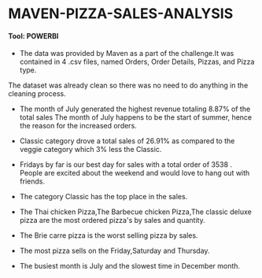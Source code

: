 # MAVEN-PIZZA-SALES-ANALYSIS

#### Tool: POWERBI

* The data was provided by Maven as a part of the challenge.It was contained in 4 .csv files, named Orders, Order Details, Pizzas, and Pizza type.

The dataset was already clean so there was no need to do anything in the cleaning process.

* The month of July generated the highest revenue totaling 8.87% of the total sales  The month of July happens to be the start of summer, hence the reason for the increased orders.

* Classic category drove a total sales of 26.91% as compared to the veggie category which 3% less the Classic.

* Fridays by far is our best day for sales with a total order of 3538 . People are excited about the weekend and would love to hang out with friends.

* The category Classic has the top place in the sales.

* The Thai chicken Pizza,The Barbecue chicken Pizza,The classic deluxe pizza are the most ordered pizza's by sales and quantity.

* The Brie carre pizza is the worst selling pizza by sales.

* The most pizza sells on the Friday,Saturday and Thursday.

* The busiest month is July and the slowest time in December month.
